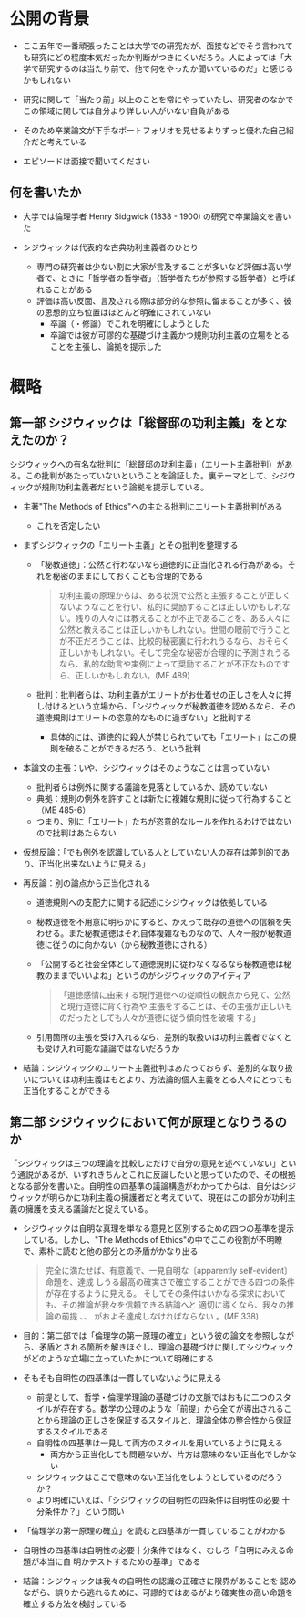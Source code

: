 

# 公開の背景

- ここ五年で一番頑張ったことは大学での研究だが、面接などでそう言われても研究にどの程度本気だったか判断がつきにくいだろう。人によっては「大学で研究するのは当たり前で、他で何をやったか聞いているのだ」と感じるかもしれない

- 研究に関して「当たり前」以上のことを常にやっていたし、研究者のなかでこの領域に関しては自分より詳しい人がいない自負がある

- そのため卒業論文が下手なポートフォリオを見せるよりずっと優れた自己紹介だと考えている

- エピソードは面接で聞いてください

  
## 何を書いたか
- 大学では倫理学者 Henry Sidgwick (1838 - 1900) の研究で卒業論文を書いた

- シジウィックは代表的な古典功利主義者のひとり
  - 専門の研究者は少ない割に大家が言及することが多いなど評価は高い学者で、ときに「哲学者の哲学者」（哲学者たちが参照する哲学者）と呼ばれることがある
  - 評価は高い反面、言及される際は部分的な参照に留まることが多く、彼の思想的立ち位置はほとんど明確にされていない
    - 卒論（・修論）でこれを明確にしようとした
    - 卒論では彼が可謬的な基礎づけ主義かつ規則功利主義の立場をとることを主張し、論拠を提示した

# 概略

## 第一部 シジウィックは「総督邸の功利主義」をとなえたのか？

シジウィックへの有名な批判に「総督邸の功利主義」（エリート主義批判）がある。この批判があたっていないということを論証した。裏テーマとして、シジウィックが規則功利主義者だという論拠を提示している。

- 主著"The Methods of Ethics"への主たる批判にエリート主義批判がある

  - これを否定したい

- まずシジウィックの「エリート主義」とその批判を整理する

  - 「秘教道徳」：公然と行わないなら道徳的に正当化される行為がある。それを秘密のままにしておくことも合理的である

    > 功利主義の原理からは、ある状況で公然と主張することが正しくないようなことを行い、私的に奨励することは正しいかもしれない。残りの人々には教えることが不正であることを、ある人々に公然と教えることは正しいかもしれない。世間の眼前で行うことが不正だろうことは、比較的秘密裏に行われうるなら、おそらく正しいかもしれない。そして完全な秘密が合理的に予測されうるなら、私的な助言や実例によって奨励することが不正なものですら、正しいかもしれない。(ME 489)

  - 批判：批判者らは、功利主義がエリートがお仕着せの正しさを人々に押し付けるという立場から、「シジウィックが秘教道徳を認めるなら、その道徳規則はエリートの恣意的なものに過ぎない」と批判する
    
    - 具体的には、道徳的に殺人が禁じられていても「エリート」はこの規則を破ることができるだろう、という批判

- 本論文の主張：いや、シジウィックはそのようなことは言っていない

  - 批判者らは例外に関する議論を見落としているか、読めていない
  - 典拠：規則の例外を許すことは新たに複雑な規則に従って行為すること（ME 485-6）
  - つまり、別に「エリート」たちが恣意的なルールを作れるわけではないので批判はあたらない

- 仮想反論：「でも例外を認識している人としていない人の存在は差別的であり、正当化出来ないように見える」

- 再反論：別の論点から正当化される

  - 道徳規則への支配力に関する記述にシジウィックは依拠している

  - 秘教道徳を不用意に明らかにすると、かえって既存の道徳への信頼を失わせる。また秘教道徳はそれ自体複雑なものなので、人々一般が秘教道徳に従うのに向かない（から秘教道徳にされる）

  - 「公開すると社会全体として道徳規則に従わなくなるなら秘教道徳は秘教のままでいいよね」というのがシジウィックのアイディア

    >  「道徳感情に由来する現行道徳への従順性の観点から見て、公然と現行道徳に背く行為や 主張をすることは、その主張が正しいものだったとしても人々が道徳に従う傾向性を破壊 する」

  - 引用箇所の主張を受け入れるなら、差別的取扱いは功利主義者でなくとも受け入れ可能な議論ではないだろうか

- 結論：シジウィックのエリート主義批判はあたっておらず、差別的な取り扱いについては功利主義はもとより、方法論的個人主義をとる人々にとっても正当化することができる



## 第二部 シジウィックにおいて何が原理となりうるのか

「シジウィックは三つの理論を比較しただけで自分の意見を述べていない」という通説があるが、いずれきちんとこれに反論したいと思っていたので、その根拠となる部分を書いた。自明性の四基準の議論構造がわかってからは、自分はシジウィックが明らかに功利主義の擁護者だと考えていて、現在はこの部分が功利主義の擁護を支える議論だと捉えている。

- シジウィックは自明な真理を単なる意見と区別するための四つの基準を提示している。しかし、"The Methods of Ethics"の中でここの役割が不明瞭で、素朴に読むと他の部分との矛盾がかなり出る

  > 完全に満たせば、有意義で、一見自明な〔apparently self-evident〕命題を、達成 しうる最高の確実さで確立することができる四つの条件が存在するように見える。 そしてその条件はいかなる探求においても、その推論が我々を信頼できる結論へと 適切に導くなら、我々の推論の前提 、、 がおよそ達成しなければならない 。(ME 338)

- 目的：第二部では「倫理学の第一原理の確立」という彼の論文を参照しながら、矛盾とされる箇所を解きほぐし、理論の基礎づけに関してシジウィックがどのような立場に立っていたかについて明確にする

- そもそも自明性の四基準は一貫していないように見える

  - 前提として、哲学・倫理学理論の基礎づけの文脈ではおもに二つのスタイルが存在する。数学の公理のような「前提」から全てが導出されることから理論の正しさを保証するスタイルと、理論全体の整合性から保証するスタイルである
  - 自明性の四基準は一見して両方のスタイルを用いているように見える
    - 両方から正当化しても問題ないが、片方は意味のない正当化でしかない
  - シジウィックはここで意味のない正当化をしようとしているのだろうか？
  - より明確にいえば、「シジウィックの自明性の四条件は自明性の必要 十分条件か？」という問い

- 「倫理学の第一原理の確立」を読むと四基準が一貫していることがわかる

- 自明性の四基準は自明性の必要十分条件ではなく、むしろ「自明にみえる命題が本当に自 明かテストするための基準」である

- 結論：シジウィックは我々の自明性の認識の正確さに限界があることを 認めながら、誤りから逃れるために、可謬的ではあるがより確実性の高い命題を確立する方法を検討している
